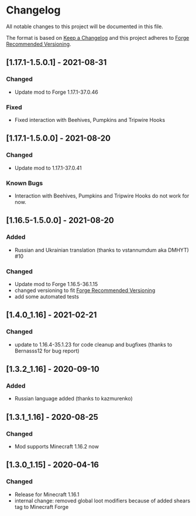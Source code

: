 # Changelog
All notable changes to this project will be documented in this file.

The format is based on [Keep a Changelog](http://keepachangelog.com/en/1.0.0/) and this project adheres to [Forge Recommended Versioning](https://mcforge.readthedocs.io/en/latest/conventions/versioning/).

## [1.17.1-1.5.0.1] - 2021-08-31
### Changed
- Update mod to Forge 1.17.1-37.0.46

### Fixed
- Fixed interaction with Beehives, Pumpkins and Tripwire Hooks

## [1.17.1-1.5.0.0] - 2021-08-20
### Changed
- Update mod to 1.17.1-37.0.41

### Known Bugs
- Interaction with Beehives, Pumpkins and Tripwire Hooks do not work for now.

## [1.16.5-1.5.0.0] - 2021-08-20
### Added
- Russian and Ukrainian translation (thanks to vstannumdum aka DMHYT) #10

### Changed
- Update mod to Forge 1.16.5-36.1.15
- changed versioning to fit [Forge Recommended Versioning](https://mcforge.readthedocs.io/en/latest/conventions/versioning/)
- add some automated tests

## [1.4.0_1.16] - 2021-02-21
### Changed
- update to 1.16.4-35.1.23 for code cleanup and bugfixes (thanks to Bernasss12 for bug report)

## [1.3.2_1.16] - 2020-09-10
### Added
- Russian language added (thanks to kazmurenko)

## [1.3.1_1.16] - 2020-08-25
### Changed
- Mod supports Minecraft 1.16.2 now

## [1.3.0_1.15] - 2020-04-16
### Changed
- Release for Minecraft 1.16.1
- internal change: removed global loot modifiers because of added shears tag to Minecraft Forge
